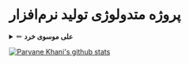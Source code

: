 # پروژه متدولوژی تولید نرم‌افزار

<details><summary>✏ <b>علی موسوی خرد</b></summary>

<br/>

### :clap: Example

<br/>

[Ali Mousavi Kherad's github stats](https://github-readme-stats.vercel.app/api?username=amkherad)

</details>


[![Parvane Khani's github stats](https://github-readme-stats.vercel.app/api?username=parvanekh)](https://github.com/parvanekh)

